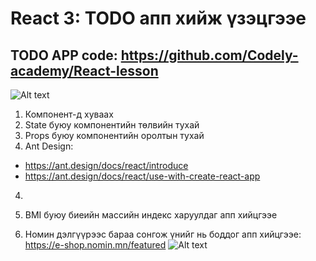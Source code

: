 # React 3: TODO апп хийж үзэцгээе

## TODO APP code: https://github.com/Codely-academy/React-lesson

![Alt text](image-1.png)

1. Компонент-д хуваах
2. State буюу компонентийн төлвийн тухай
3. Props буюу компонентийн оролтын тухай
4. Ant Design:

- https://ant.design/docs/react/introduce
- https://ant.design/docs/react/use-with-create-react-app

4.

5. BMI буюу биеийн массийн индекс харуулдаг апп хийцгээе
6. Номин дэлгүүрээс бараа сонгож үнийг нь боддог апп хийцгээе: https://e-shop.nomin.mn/featured
   ![Alt text](image.png)
